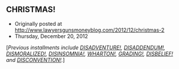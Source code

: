 ## CHRISTMAS!

 * Originally posted at http://www.lawyersgunsmoneyblog.com/2012/12/christmas-2
 * Thursday, December 20, 2012

[_Previous installments include [DISADVENTURE!](http://acephalous.typepad.com/acephalous/2006/04/disadventure.html), [DISADDENDUM!](http://acephalous.typepad.com/acephalous/2006/04/disaddendum.html), [DISMORALIZED!](http://acephalous.typepad.com/acephalous/2006/04/dismoralized.html), [DISINSOMNIA!](http://acephalous.typepad.com/acephalous/2006/08/disinsomnia.html), [WHARTON!](http://acephalous.typepad.com/acephalous/2007/06/wharton.html), [GRADING!](http://acephalous.typepad.com/acephalous/2009/03/grading.html), [DISBELIEF!](http://acephalous.typepad.com/acephalous/2012/06/disbelief.html) and [DISCONVENTION!](http://acephalous.typepad.com/acephalous/2012/09/disconvention.html)._]